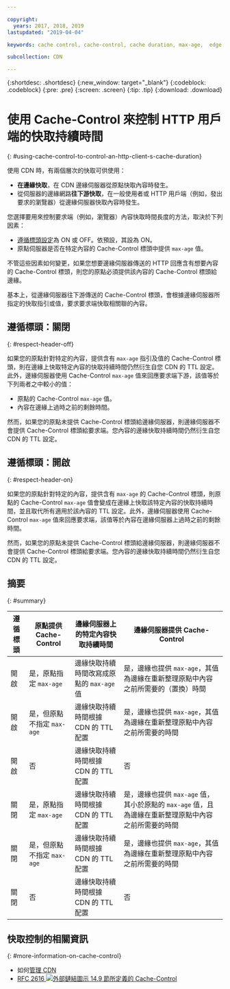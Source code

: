 ```yaml
---

copyright:
  years: 2017, 2018, 2019
lastupdated: "2019-04-04"

keywords: cache control, cache-control, cache duration, max-age,  edge server, edge-level, respect header, HTTP client

subcollection: CDN

---
```


{:shortdesc: .shortdesc}
{:new_window: target="_blank"}
{:codeblock: .codeblock}
{:pre: .pre}
{:screen: .screen}
{:tip: .tip}
{:download: .download}

# 使用 Cache-Control 來控制 HTTP 用戶端的快取持續時間
{: #using-cache-control-to-control-an-http-client-s-cache-duration}

使用 CDN 時，有兩個層次的快取可供使用：

  * **在邊緣快取**，在 CDN 邊緣伺服器從原點快取內容時發生。
  * 從伺服器的邊緣網路**往下游快取**，在一般使用者或 HTTP 用戶端（例如，發出要求的瀏覽器）從邊緣伺服器快取內容時發生。

您選擇要用來控制要求端（例如，瀏覽器）內容快取時間長度的方法，取決於下列因素：

  * [遵循標頭設定](/docs/infrastructure/CDN?topic=CDN-manage-your-cdn#updating-cdn-configuration-details)為 ON 或 OFF。依預設，其設為 ON。
  * 原點伺服器是否在特定內容的 Cache-Control 標頭中提供 `max-age` 值。 

不管這些因素如何變更，如果您想要邊緣伺服器傳送的 HTTP 回應含有想要內容的 Cache-Control 標頭，則您的原點必須提供該內容的 Cache-Control 標頭給邊緣。

基本上，從邊緣伺服器往下游傳送的 Cache-Control 標頭，會根據邊緣伺服器所指定的快取指引或值，要求要求端快取相關聯的內容。

## 遵循標頭：關閉
{: #respect-header-off}

如果您的原點針對特定的內容，提供含有 `max-age` 指引及值的 Cache-Control 標頭，則在邊緣上快取特定內容的快取持續時間仍然衍生自您 CDN 的 TTL 設定。此外，邊緣伺服器使用 Cache-Control `max-age` 值來回應要求端下游，該值等於下列兩者之中較小的值：
  * 原點的 Cache-Control `max-age` 值。
  * 內容在邊緣上過時之前的剩餘時間。

然而，如果您的原點未提供 Cache-Control 標頭給邊緣伺服器，則邊緣伺服器不會提供 Cache-Control 標頭給要求端。您內容的邊緣快取持續時間仍然衍生自您 CDN 的 TTL 設定。

## 遵循標頭：開啟
{: #respect-header-on}

如果您的原點針對特定的內容，提供含有 `max-age` 的 Cache-Control 標頭，則原點的 Cache-Control `max-age` 值會變成在邊緣上快取該特定內容的快取持續時間，並且取代所有適用於該內容的 TTL 設定。此外，邊緣伺服器使用 Cache-Control `max-age` 值來回應要求端，該值等於內容在邊緣伺服器上過時之前的剩餘時間。

然而，如果您的原點未提供 Cache-Control 標頭給邊緣伺服器，則邊緣伺服器不會提供 Cache-Control 標頭給要求端。您內容的邊緣快取持續時間仍然衍生自您 CDN 的 TTL 設定。

## 摘要
{: #summary}

|遵循標頭|原點提供 Cache-Control|邊緣伺服器上的特定內容快取持續時間|邊緣伺服器提供 Cache-Control|
|---|---|---|---|
|開啟|是，原點指定 `max-age`|邊緣快取持續時間改寫成原點的 `max-age` 值|是，邊緣也提供 `max-age`，其值為邊緣在重新整理原點中內容之前所需要的（置換）時間|
|開啟|是，但原點不指定 `max-age`|邊緣快取持續時間根據 CDN 的 TTL 配置|是，邊緣也提供 `max-age`，其值為邊緣在重新整理原點中內容之前所需要的時間|
|開啟|否 |邊緣快取持續時間根據 CDN 的 TTL 配置|否 |
|關閉|是，原點指定 `max-age`|邊緣快取持續時間根據 CDN 的 TTL 配置|是，邊緣也提供 `max-age` 值，其小於原點的 `max-age` 值，且為邊緣在重新整理原點中內容之前所需要的時間|
|關閉|是，但原點不指定 `max-age`|邊緣快取持續時間根據 CDN 的 TTL 配置|是，邊緣也提供 `max-age`，其值為邊緣在重新整理原點中內容之前所需要的時間|
|關閉|否 |邊緣快取持續時間根據 CDN 的 TTL 配置|否 |

## 快取控制的相關資訊
{: #more-information-on-cache-control}

* 如何[管理 CDN](/docs/infrastructure/CDN?topic=CDN-manage-your-cdn)
* [RFC 2616 ![外部鏈結圖示](../../icons/launch-glyph.svg "外部鏈結圖示") 14.9 節所定義的 Cache-Control](https://www.ietf.org/rfc/rfc2616.txt)
